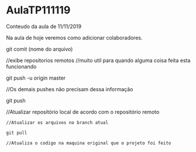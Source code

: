 # AulaTP111119
Conteudo da aula de 11/11/2019

Na aula de hoje veremos como adicionar colaboradores.

git comit (nome do arquivo)

//exibe repositorios remotos
//muito util para quando alguma coisa feita esta funcionando

git push -u origin master

//Os demais pushes não precisam dessa informação

git push

//Atualizar repositório local de acordo com o repositório remoto

	//Atualizar os arquivos no branch atual

	git pull

	//Atualiza o codigo na maquina original que o projeto foi feito